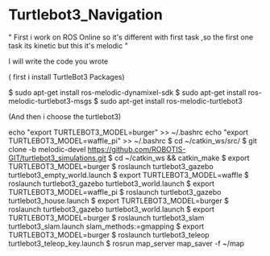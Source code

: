 # Turtlebot3_Navigation
" First i work on ROS Online so it's different with first task ,so the first one task its kinetic but this it's melodic "

I will write the code you wrote

( first i  install TurtleBot3 Packages)

$ sudo apt-get install ros-melodic-dynamixel-sdk
$ sudo apt-get install ros-melodic-turtlebot3-msgs
$ sudo apt-get install ros-melodic-turtlebot3

(And then i choose the turtlebot3)

echo "export TURTLEBOT3_MODEL=burger" >> ~/.bashrc
echo "export TURTLEBOT3_MODEL=waffle_pi" >> ~/.bashrc
$ cd ~/catkin_ws/src/
$ git clone -b melodic-devel https://github.com/ROBOTIS-GIT/turtlebot3_simulations.git
$ cd ~/catkin_ws && catkin_make
$ export TURTLEBOT3_MODEL=burger
$ roslaunch turtlebot3_gazebo turtlebot3_empty_world.launch
$ export TURTLEBOT3_MODEL=waffle
$ roslaunch turtlebot3_gazebo turtlebot3_world.launch
$ export TURTLEBOT3_MODEL=waffle_pi
$ roslaunch turtlebot3_gazebo turtlebot3_house.launch
$ export TURTLEBOT3_MODEL=burger
$ roslaunch turtlebot3_gazebo turtlebot3_world.launch
$ export TURTLEBOT3_MODEL=burger
$ roslaunch turtlebot3_slam turtlebot3_slam.launch slam_methods:=gmapping
$ export TURTLEBOT3_MODEL=burger
$ roslaunch turtlebot3_teleop turtlebot3_teleop_key.launch
$ rosrun map_server map_saver -f ~/map
